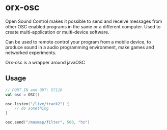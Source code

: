 # orx-osc

Open Sound Control makes it possible to send and receive messages
from other OSC enabled programs in the same or a different computer.
Used to create multi-application or multi-device software.

Can be used to remote control your program from a mobile device,
to produce sound in a audio programming environment, make games
and networked experiments.

Orx-osc is a wrapper around javaOSC

## Usage

```kotlin
// PORT IN and OUT: 57110
val osc = OSC()

osc.listen("/live/track2") {
    // do something
}

osc.send("/maxmsp/filter", 500, "hz")
```
